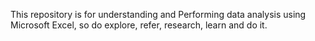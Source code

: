 This repository is for understanding and Performing data analysis using Microsoft Excel, so do explore, refer, research, learn and do it.

